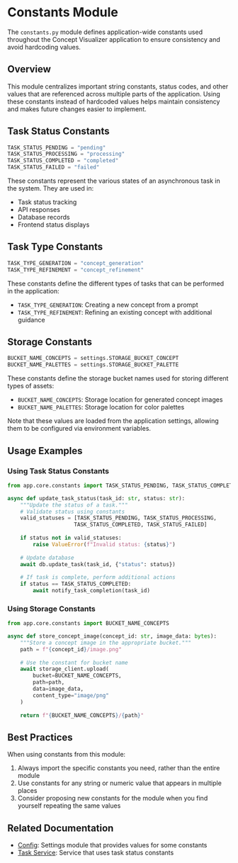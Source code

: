 # Constants Module

The `constants.py` module defines application-wide constants used throughout the Concept Visualizer application to ensure consistency and avoid hardcoding values.

## Overview

This module centralizes important string constants, status codes, and other values that are referenced across multiple parts of the application. Using these constants instead of hardcoded values helps maintain consistency and makes future changes easier to implement.

## Task Status Constants

```python
TASK_STATUS_PENDING = "pending"
TASK_STATUS_PROCESSING = "processing"
TASK_STATUS_COMPLETED = "completed"
TASK_STATUS_FAILED = "failed"
```

These constants represent the various states of an asynchronous task in the system. They are used in:

- Task status tracking
- API responses
- Database records
- Frontend status displays

## Task Type Constants

```python
TASK_TYPE_GENERATION = "concept_generation"
TASK_TYPE_REFINEMENT = "concept_refinement"
```

These constants define the different types of tasks that can be performed in the application:

- `TASK_TYPE_GENERATION`: Creating a new concept from a prompt
- `TASK_TYPE_REFINEMENT`: Refining an existing concept with additional guidance

## Storage Constants

```python
BUCKET_NAME_CONCEPTS = settings.STORAGE_BUCKET_CONCEPT
BUCKET_NAME_PALETTES = settings.STORAGE_BUCKET_PALETTE
```

These constants define the storage bucket names used for storing different types of assets:

- `BUCKET_NAME_CONCEPTS`: Storage location for generated concept images
- `BUCKET_NAME_PALETTES`: Storage location for color palettes

Note that these values are loaded from the application settings, allowing them to be configured via environment variables.

## Usage Examples

### Using Task Status Constants

```python
from app.core.constants import TASK_STATUS_PENDING, TASK_STATUS_COMPLETED

async def update_task_status(task_id: str, status: str):
    """Update the status of a task."""
    # Validate status using constants
    valid_statuses = [TASK_STATUS_PENDING, TASK_STATUS_PROCESSING, 
                     TASK_STATUS_COMPLETED, TASK_STATUS_FAILED]
    
    if status not in valid_statuses:
        raise ValueError(f"Invalid status: {status}")
    
    # Update database
    await db.update_task(task_id, {"status": status})
    
    # If task is complete, perform additional actions
    if status == TASK_STATUS_COMPLETED:
        await notify_task_completion(task_id)
```

### Using Storage Constants

```python
from app.core.constants import BUCKET_NAME_CONCEPTS

async def store_concept_image(concept_id: str, image_data: bytes):
    """Store a concept image in the appropriate bucket."""
    path = f"{concept_id}/image.png"
    
    # Use the constant for bucket name
    await storage_client.upload(
        bucket=BUCKET_NAME_CONCEPTS,
        path=path,
        data=image_data,
        content_type="image/png"
    )
    
    return f"{BUCKET_NAME_CONCEPTS}/{path}"
```

## Best Practices

When using constants from this module:

1. Always import the specific constants you need, rather than the entire module
2. Use constants for any string or numeric value that appears in multiple places
3. Consider proposing new constants for the module when you find yourself repeating the same values

## Related Documentation

- [Config](config.md): Settings module that provides values for some constants
- [Task Service](../services/task/service.md): Service that uses task status constants 